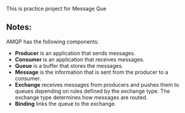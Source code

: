 This is practice project for Message Que

## Notes:

AMQP has the following components:

- **Producer** is an application that sends messages.
- **Consumer** is an application that receives messages.
- **Queue** is a buffer that stores the messages.
- **Message** is the information that is sent from the producer to a consumer.
- **Exchange** receives messages from producers and pushes them to queues depending on rules defined by the exchange type. The exchange type determines how messages are routed.
- **Binding** links the queue to the exchange.